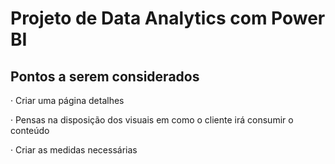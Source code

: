 # Projeto de Data Analytics com Power BI

## Pontos a serem considerados

· Criar uma página detalhes

· Pensas na disposição dos visuais em como o cliente irá consumir o conteúdo

· Criar as medidas necessárias